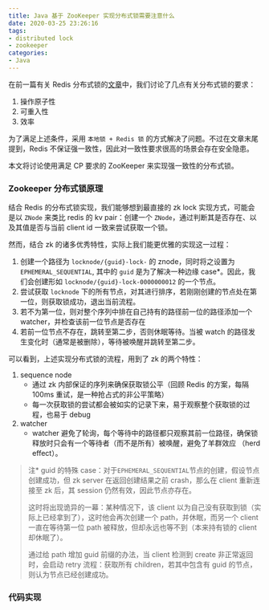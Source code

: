 ```yaml
---
title: Java 基于 ZooKeeper 实现分布式锁需要注意什么
date: 2020-03-25 23:26:16
tags: 
- distributed lock
- zookeeper
categories:
- Java
---
```


在前一篇有关 Redis 分布式锁的[文章](https://lenshood.github.io/2020/02/04/redis-distributed-lock/)中，我们讨论了几点有关分布式锁的要求：
1. 操作原子性
2. 可重入性
3. 效率

为了满足上述条件，采用 `本地锁 + Redis 锁` 的方式解决了问题。不过在文章末尾提到，Redis 
不保证强一致性，因此对一致性要求很高的场景会存在安全隐患。

本文将讨论使用满足 CP 要求的 ZooKeeper 来实现强一致性的分布式锁。

### Zookeeper 分布式锁原理
结合 Redis 的分布式锁实现，我们能够想到最直接的 zk lock 实现方式，可能会是以 `ZNode` 来类比 redis 的 kv pair：创建一个 `ZNode`，通过判断其是否存在、以及其值是否与当前 client id 一致来尝试获取一个锁。

然而，结合 zk 的诸多优秀特性，实际上我们能更优雅的实现这一过程：
1. 创建一个路径为 `locknode/{guid}-lock-` 的 znode，同时将之设置为 `EPHEMERAL_SEQUENTIAL`, 其中的 `guid` 是为了解决一种边缘 case*。因此，我们会创建形如 `locknode/{guid}-lock-0000000012` 的一个节点。
2. 尝试获取 `locknode` 下的所有节点，对其进行排序，若刚刚创建的节点处在第一位，则获取锁成功，退出当前流程。
3. 若不为第一位，则对整个序列中排在自己持有的路径前一位的路径添加一个 watcher，并检查该前一位节点是否存在
4. 若前一位节点不存在，跳转至第二步，否则休眠等待。当被 watch 的路径发生变化时（通常是被删除），等待被唤醒并跳转至第二步。


可以看到，上述实现分布式锁的流程，用到了 zk 的两个特性：
1. sequence node
    - 通过 zk 内部保证的序列来确保获取锁公平（回顾 Redis 的方案，每隔 100ms 重试，是一种抢占式的非公平策略）
    - 每一次获取锁的尝试都会被如实的记录下来，易于观察整个获取锁的过程，也易于 debug
2. watcher
    - watcher 避免了轮询，每个等待中的路径都只观察其前一位路径，确保锁释放时只会有一个等待者（而不是所有）被唤醒，避免了羊群效应 （herd effect）。

> 注* guid 的特殊 case：对于`EPHEMERAL_SEQUENTIAL`节点的创建，假设节点创建成功，但 zk server 在返回创建结果之前 crash，那么在 client 重新连接至 zk 后，其 session 仍然有效，因此节点亦存在。
>
> 这时将出现诡异的一幕：某种情况下，该 client 以为自己没有获取到锁（实际上已经拿到了），这时他会再次创建一个 path，并休眠，而另一个 client 一直在等待第一位 path 被释放，但却永远也等不到（本来持有锁的 client 却休眠了）。
>
> 通过给 path 增加 guid 前缀的办法，当 client 检测到 create 非正常返回时，会启动 retry 流程：获取所有 children，若其中包含有 guid 的节点，则认为节点已经创建成功。

### 代码实现
